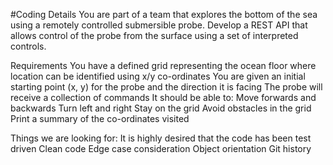 #Coding Details
You are part of a team that explores the bottom of the sea using a remotely controlled submersible probe. 
Develop a REST API that allows control of the probe from the surface using a set of interpreted controls.

Requirements
You have a defined grid representing the ocean floor where location can be identified using x/y co-ordinates
You are given an initial starting point (x, y) for the probe and the direction it is facing
The probe will receive a collection of commands
It should be able to:
Move forwards and backwards
Turn left and right
Stay on the grid
Avoid obstacles in the grid
Print a summary of the co-ordinates visited

Things we are looking for:
It is highly desired that the code has been test driven
Clean code
Edge case consideration
Object orientation
Git history 